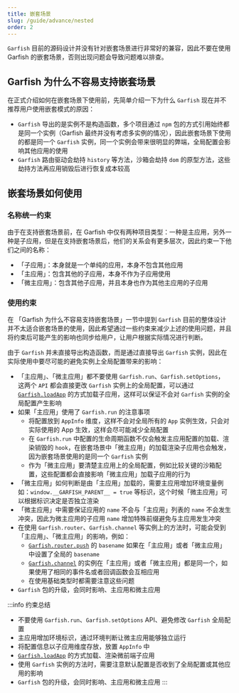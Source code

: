 ```yaml
---
title: 嵌套场景
slug: /guide/advance/nested
order: 2
---
```


`Garfish` 目前的源码设计并没有针对嵌套场景进行非常好的兼容，因此不要在使用 Garfish 的嵌套场景，否则出现问题会导致问题难以排查。

## Garfish 为什么不容易支持嵌套场景

在正式介绍如何在嵌套场景下使用前，先简单介绍一下为什么 `Garfish` 现在并不推荐用户使用嵌套模式的原因：

- `Garfish` 导出的是实例不是构造函数，多个项目通过 `npm` 包的方式引用始终都是同一个实例（Garfish 最终并没有考虑多实例的情况），因此嵌套场景下使用的都是同一个 `Garfish` 实例，同一个实例会带来很明显的弊端，全局配置会影响其他应用的使用
- `Garfish` 路由驱动会劫持 `history` 等方法，沙箱会劫持 `dom` 的原型方法，这些劫持方法再应用销毁后进行恢复成本较高

## 嵌套场景如何使用

### 名称统一约束

由于在支持嵌套场景前，在 Garfish 中仅有两种项目类型：一种是主应用，另外一种是子应用，但是在支持嵌套场景后，他们的关系会有更多层次，因此约束一下他们之间的名称：

- 「子应用」：本身就是一个单纯的应用，本身不包含其他应用
- 「主应用」：包含其他的子应用，本身不作为子应用使用
- 「微主应用」：包含其他子应用，并且本身也作为其他主应用的子应用

### 使用约束

在 「Garfish 为什么不容易支持嵌套场景」一节中提到 `Garfish` 目前的整体设计并不太适合嵌套场景的使用，因此希望通过一些约束来减少上述的使用问题，并且将约束后可能产生的影响也同步给用户，让用户根据实际情况进行判断。

由于 `Garfish` 并未直接导出构造函数，而是通过直接导出 `Garfish` 实例，因此在实际使用中要尽可能的避免实例上全局配置带来的影响：

- 「主应用」、「微主应用」都不要使用 `Garfish.run`、`Garfish.setOptions`， 这两个 `API` 都会直接更改 `Garfish` 实例上的全局配置，可以通过 [`Garfish.loadApp`](/api/loadapp) 的方式加载子应用，这样可以保证不会对 `Garfish` 实例的全局配置产生影响
- 如果「主应用」使用了 `Garfish.run` 的注意事项
  - 将配置放到 `AppInfo` 维度，这样不会对全局所有的 `App` 实例生效，只会对实际使用的 App 生效，这样会尽可能减少全局配置
  - 在 `Garfish.run` 中配置的生命周期函数不仅会触发主应用配置的加载、渲染销毁的 `hook`，在嵌套场景中「微主应用」的加载渲染子应用也会触发，因为嵌套场景使用的是同一个 `Garfish` 实例
  - 作为「微主应用」要清楚主应用上的全局配置，例如比较关键的沙箱配置，这些配置都会直接影响「微主应用」加载子应用的行为
- 「微主应用」如何判断是由「主应用」加载的，需要主应用增加环境变量例如：`window.__GARFISH_PARENT__ = true` 等标识，这个时候「微主应用」可以根据标识决定是否独立渲染
- 「微主应用」中需要保证应用的 `name` 不会与「主应用」列表的 `name` 不会发生冲突，因此为微主应用的子应用 `name` 增加特殊前缀避免与主应用发生冲突
- 在使用 `Garfish.router`、`Garfish.channel` 等实例上的方法时，可能会受到「主应用」、「微主应用」的影响，例如：
  - [`Garfish.router.push`](/api/router#garfishrouterpush) 的 `basename` 如果在「主应用」或者「微主应用」中设置了全局的 `basename`
  - [`Garfish.channel`](/api/channel) 的实例在「主应用」或者「微主应用」都是同一个，如果使用了相同的事件名或者回调函数会互相应用
  - 在使用基础类型时都需要注意这些问题
- `Garfish` 包的升级，会同时影响、主应用和微主应用

:::info 约束总结

- 不要使用 `Garfish.run`、`Garfish.setOptions` API、避免修改 `Garfish` 全局配置
- 主应用增加环境标识，通过环境判断让微主应用能够独立运行
- 将配置信息以子应用维度存放，放置 `AppInfo` 中
- [`Garfish.loadApp`](/api/loadapp) 的方式加载、渲染微前端子应用
- 使用 `Garfish` 实例的方法时，需要注意默认配置是否收到了全局配置或其他应用的影响
- `Garfish` 包的升级，会同时影响、主应用和微主应用
  :::
